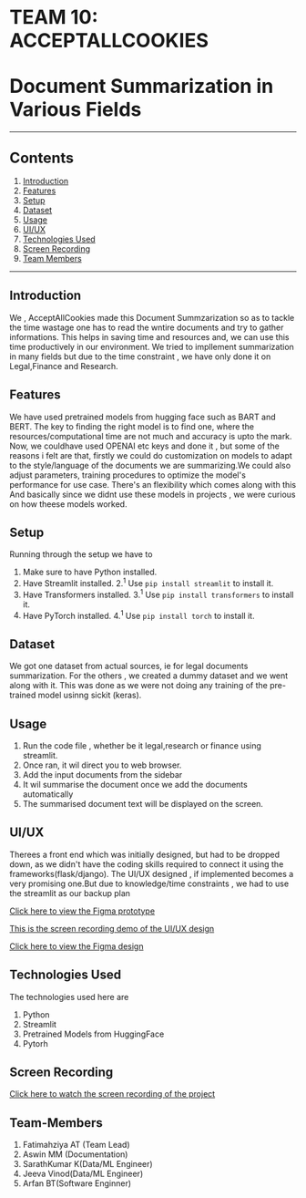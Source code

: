 # <span style="font-size:larger;">TEAM 10: ACCEPTALLCOOKIES</span>

# <span style="font-size:larger;">Document Summarization in Various Fields</span>

---

## <span style="font-size:larger;">Contents</span>

1. [Introduction](#introduction)
2. [Features](#features)
3. [Setup](#setup)
5. [Dataset](#dataset)
6. [Usage](#usage)
7. [UI/UX](#usage)
8. [Technologies Used](#technologies-used)
9. [Screen Recording](#Screen-Recording)
10. [Team Members](#Team-Members)

---

## <span id="introduction">Introduction</span>

We , AcceptAllCookies made this Document Summzarization so as to tackle the time wastage one has to read the wntire documents and try to gather informations.
This helps in saving time and resources and, we can use this time productively in our environment.
We tried to impllement summarization in many fields  but due to the time constraint , we have only done it on Legal,Finance and Research.

## <span id="features">Features</span>

We have used pretrained models from hugging face  such as BART and BERT.
The key to finding the right model is to find one, where the resources/computational time are not much and accuracy is upto the mark.
Now, we couldhave used OPENAI etc keys and done it , but some of the reasons i felt are that, firstly we could do customization on models to adapt to the style/language of the documents we are summarizing.We could also adjust parameters, training procedures to optimize the model's performance for use case.
There's an flexibility which comes along with this
And basically since we didnt use these models in projects , we were curious on how theese models worked.
## <span id="setup">Setup</span>
Running through the setup we have to
1. Make sure to have Python installed.
2. Have Streamlit installed.
   2.<sup>1</sup> Use `pip install streamlit` to install it.
3. Have Transformers installed.
   3.<sup>1</sup> Use `pip install transformers` to install it.
4. Have PyTorch installed.
   4.<sup>1</sup> Use `pip install torch` to install it.


## <span id="dataset">Dataset</span>

We got one dataset from actual sources, ie for legal documents summarization.
For the others , we created a dummy dataset and we went along with it.
This was done as we were not doing any training of the pre-trained model usinng sickit (keras).
## <span id="usage">Usage</span>

1. Run the code file , whether be it legal,research or finance using streamlit.
2. Once ran, it wil direct you to web browser.
3. Add the input documents from the sidebar
4. It wil summarise the document once we add the documents automatically
5. The summarised document text will be displayed on the screen.
   
## <span id="features">UI/UX</span>

Therees a front end which was initially designed, but had to be dropped down, as we didn't have the coding skills required to connect it using the frameworks(flask/django).
The UI/UX designed , if implemented becomes a very promising one.But due to knowledge/time constraints , we had to use the streamlit as our backup plan



[Click here to view the Figma prototype](https://www.figma.com/proto/Ri7WaYfC3V2CP2fvgtgAZ3/team-14?page-id=0%3A1&type=design&node-id=202-1545&viewport=-26%2C980%2C0.31&t=SApTnsVenbevqAI9-1&scaling=scale-down-width)

[This is the screen recording demo of the UI/UX design](https://vimeo.com/932845614?share=copy)

[Click here to view the Figma design](https://www.figma.com/file/Ri7WaYfC3V2CP2fvgtgAZ3/team-14?type=design&node-id=199-229&mode=design&t=LJRZHvKahQgsajia-0)


## <span id="Technologies-used">Technologies Used</span>

The technologies used here are
1. Python
2. Streamlit
3. Pretrained Models from HuggingFace
4. Pytorh


## <span id="Screen-Recording">Screen Recording</span>
[Click here to watch the screen recording of the project](https://drive.google.com/file/d/1x6Vhd33IKsg5sr2Zgi6EgrFHctod8pCY/view?usp=sharing)

## <span id="Team-Members">Team-Members</span>
1. Fatimahziya AT (Team Lead)
2. Aswin MM (Documentation)
3. SarathKumar K(Data/ML Engineer)
4. Jeeva Vinod(Data/ML Engineer)
5. Arfan BT(Software Enginner)




